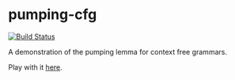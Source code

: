 pumping-cfg
===========

[![Build Status](https://travis-ci.org/jvoigtlaender/pumping-cfg.svg?branch=master)](https://travis-ci.org/jvoigtlaender/pumping-cfg)

A demonstration of the pumping lemma for context free grammars.

Play with it [here](https://jvoigtlaender.github.io/pumping-cfg).

